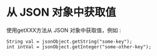# 从 JSON 对象中获取值

使用getXXX方法从 JSON 对象中获取值，例如 :

```
String val = jsonObject.getString("some-key");
int intVal = jsonObject.getInteger("some-other-key");
```